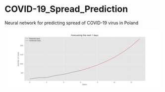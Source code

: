 # COVID-19_Spread_Prediction
Neural network for predicting spread of COVID-19 virus in Poland

![Validation](Koronawirus_predictions.png)
